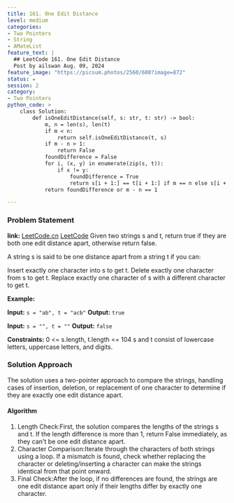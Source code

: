 ```yaml
---
title: 161. One Edit Distance
level: medium
categories:
- Two Pointers
- String
- AMateList
feature_text: |
  ## LeetCode 161. One Edit Distance
  Post by ailswan Aug. 09, 2024
feature_image: "https://picsum.photos/2560/600?image=872"
status: ★
session: 2
category:
- Two Pointers
python_code: >
    class Solution:
        def isOneEditDistance(self, s: str, t: str) -> bool:
            m, n = len(s), len(t)
            if m < n:
                return self.isOneEditDistance(t, s)
            if m - n > 1:
                return False
            foundDifference = False
            for i, (x, y) in enumerate(zip(s, t)):
                if x != y:
                    foundDifference = True
                    return s[i + 1:] == t[i + 1:] if m == n else s[i + 1:] == t[i:]
            return foundDifference or m - n == 1

---
```


### Problem Statement
**link:**
[LeetCode.cn](https://leetcode.cn/problems/one-edit-distance/)
[LeetCode](https://leetcode.com/one-edit-distance/)
Given two strings s and t, return true if they are both one edit distance apart, otherwise return false.

A string s is said to be one distance apart from a string t if you can:

Insert exactly one character into s to get t.
Delete exactly one character from s to get t.
Replace exactly one character of s with a different character to get t.

**Example:**

**Input:** `s = "ab", t = "acb"`
**Output:** `true`

**Input:** `s = "", t = ""`
**Output:** `false`

**Constraints:**
0 <= s.length, t.length <= 104
s and t consist of lowercase letters, uppercase letters, and digits.

### Solution Approach
The solution uses a two-pointer approach to compare the strings, handling cases of insertion, deletion, or replacement of one character to determine if they are exactly one edit distance apart.
#### Algorithm
1. Length Check:First, the solution compares the lengths of the strings s and t. If the length difference is more than 1, return False immediately, as they can't be one edit distance apart.
2. Character Comparison:Iterate through the characters of both strings using a loop. If a mismatch is found, check whether replacing the character or deleting/inserting a character can make the strings identical from that point onward.
3. Final Check:After the loop, if no differences are found, the strings are one edit distance apart only if their lengths differ by exactly one character.